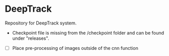 DeepTrack
=========

Repository for DeepTrack system.

* Checkpoint file is missing from the /checkpoint folder and can be found under "releases".

- [ ] Place pre-processing of images outside of the cnn function
